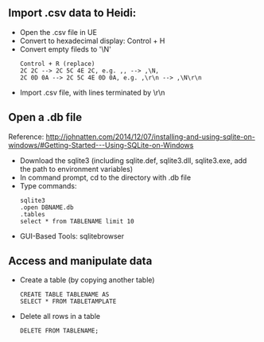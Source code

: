 ## Import .csv data to Heidi:  
- Open the .csv file in UE  
- Convert to hexadecimal display: Control + H  
- Convert empty fileds to '\N'  
   ```
   Control + R (replace)
   2C 2C --> 2C 5C 4E 2C, e.g. ,, --> ,\N,
   2C 0D 0A --> 2C 5C 4E 0D 0A, e.g. ,\r\n --> ,\N\r\n
   ```
- Import .csv file, with lines terminated by \r\n  

## Open a .db file  
   Reference: http://johnatten.com/2014/12/07/installing-and-using-sqlite-on-windows/#Getting-Started---Using-SQLite-on-Windows  
- Download the sqlite3 (including sqlite.def, sqlite3.dll, sqlite3.exe, add the path to environment variables)  
- In command prompt, cd to the directory with .db file  
- Type commands:  
   ```
   sqlite3
   .open DBNAME.db
   .tables
   select * from TABLENAME limit 10
   ```
- GUI-Based Tools: sqlitebrowser  

## Access and manipulate data  
- Create a table (by copying another table)  
   ```
   CREATE TABLE TABLENAME AS
   SELECT * FROM TABLETAMPLATE
   ```
- Delete all rows in a table  
   ```
   DELETE FROM TABLENAME;
   ```
